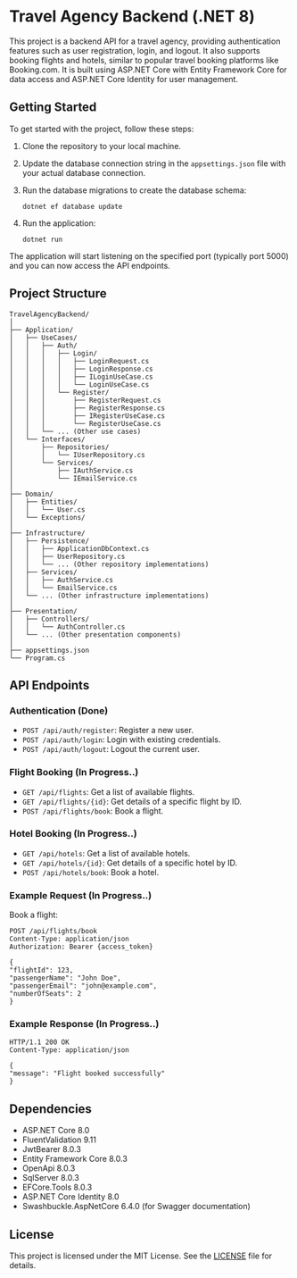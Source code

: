 ﻿# Travel Agency Backend (.NET 8)

This project is a backend API for a travel agency, providing authentication features such as user registration, login, and logout. It also supports booking flights and hotels, similar to popular travel booking platforms like Booking.com. It is built using ASP.NET Core with Entity Framework Core for data access and ASP.NET Core Identity for user management.

## Getting Started

To get started with the project, follow these steps:

1. Clone the repository to your local machine.
2. Update the database connection string in the `appsettings.json` file with your actual database connection.
3. Run the database migrations to create the database schema:

    ```
    dotnet ef database update
    ```

4. Run the application:

    ```
    dotnet run
    ```

The application will start listening on the specified port (typically port 5000) and you can now access the API endpoints.

## Project Structure
```
TravelAgencyBackend/
│
├── Application/
│   ├── UseCases/
│   │   ├── Auth/
│   │   │   ├── Login/
│   │   │   │   ├── LoginRequest.cs
│   │   │   │   ├── LoginResponse.cs
│   │   │   │   ├── ILoginUseCase.cs
│   │   │   │   └── LoginUseCase.cs
│   │   │   └── Register/
│   │   │       ├── RegisterRequest.cs
│   │   │       ├── RegisterResponse.cs
│   │   │       ├── IRegisterUseCase.cs
│   │   │       └── RegisterUseCase.cs
│   │   └── ... (Other use cases)
│   └── Interfaces/
│       ├── Repositories/
│       │   └── IUserRepository.cs
│       └── Services/
│           ├── IAuthService.cs
│           └── IEmailService.cs
│
├── Domain/
│   ├── Entities/
│   │   └── User.cs
│   └── Exceptions/
│
├── Infrastructure/
│   ├── Persistence/
│   │   ├── ApplicationDbContext.cs
│   │   ├── UserRepository.cs
│   │   └── ... (Other repository implementations)
│   ├── Services/
│   │   ├── AuthService.cs
│   │   └── EmailService.cs
│   └── ... (Other infrastructure implementations)
│
├── Presentation/
│   ├── Controllers/
│   │   └── AuthController.cs
│   └── ... (Other presentation components)
│
├── appsettings.json
└── Program.cs
```

## API Endpoints

### Authentication (Done)

- `POST /api/auth/register`: Register a new user.
- `POST /api/auth/login`: Login with existing credentials.
- `POST /api/auth/logout`: Logout the current user.

### Flight Booking (In Progress..)

- `GET /api/flights`: Get a list of available flights.
- `GET /api/flights/{id}`: Get details of a specific flight by ID.
- `POST /api/flights/book`: Book a flight.

### Hotel Booking (In Progress..)

- `GET /api/hotels`: Get a list of available hotels.
- `GET /api/hotels/{id}`: Get details of a specific hotel by ID.
- `POST /api/hotels/book`: Book a hotel.

### Example Request (In Progress..)

Book a flight:
```
POST /api/flights/book
Content-Type: application/json
Authorization: Bearer {access_token}

{
"flightId": 123,
"passengerName": "John Doe",
"passengerEmail": "john@example.com",
"numberOfSeats": 2
}
```


### Example Response (In Progress..)

```
HTTP/1.1 200 OK
Content-Type: application/json

{
"message": "Flight booked successfully"
}
```


## Dependencies

- ASP.NET Core 8.0
- FluentValidation 9.11
- JwtBearer 8.0.3
- Entity Framework Core 8.0.3
- OpenApi 8.0.3
- SqlServer 8.0.3
- EFCore.Tools 8.0.3
- ASP.NET Core Identity 8.0
- Swashbuckle.AspNetCore 6.4.0 (for Swagger documentation)

## License

This project is licensed under the MIT License. See the [LICENSE](LICENSE) file for details.
